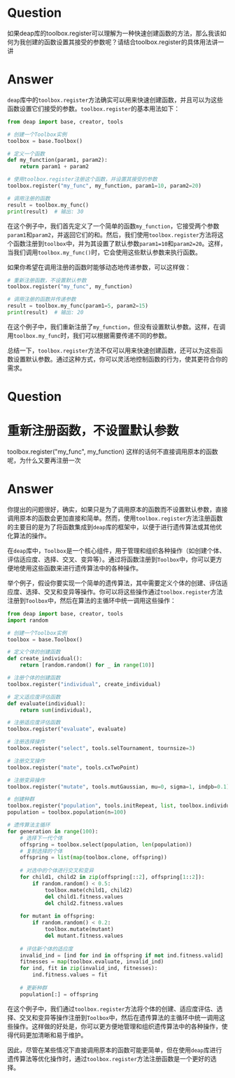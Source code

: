 # Question

如果deap库的toolbox.register可以理解为一种快速创建函数的方法，那么我该如何为我创建的函数设置其接受的参数呢？请结合toolbox.register的具体用法讲一讲

# Answer

`deap`库中的`toolbox.register`方法确实可以用来快速创建函数，并且可以为这些函数设置它们接受的参数。`toolbox.register`的基本用法如下：

```python
from deap import base, creator, tools

# 创建一个Toolbox实例
toolbox = base.Toolbox()

# 定义一个函数
def my_function(param1, param2):
    return param1 + param2

# 使用toolbox.register注册这个函数，并设置其接受的参数
toolbox.register("my_func", my_function, param1=10, param2=20)

# 调用注册的函数
result = toolbox.my_func()
print(result)  # 输出: 30
```

在这个例子中，我们首先定义了一个简单的函数`my_function`，它接受两个参数`param1`和`param2`，并返回它们的和。然后，我们使用`toolbox.register`方法将这个函数注册到`toolbox`中，并为其设置了默认参数`param1=10`和`param2=20`。这样，当我们调用`toolbox.my_func()`时，它会使用这些默认参数来执行函数。

如果你希望在调用注册的函数时能够动态地传递参数，可以这样做：

```python
# 重新注册函数，不设置默认参数
toolbox.register("my_func", my_function)

# 调用注册的函数并传递参数
result = toolbox.my_func(param1=5, param2=15)
print(result)  # 输出: 20
```

在这个例子中，我们重新注册了`my_function`，但没有设置默认参数。这样，在调用`toolbox.my_func`时，我们可以根据需要传递不同的参数。

总结一下，`toolbox.register`方法不仅可以用来快速创建函数，还可以为这些函数设置默认参数。通过这种方式，你可以灵活地控制函数的行为，使其更符合你的需求。

# Question

# 重新注册函数，不设置默认参数
toolbox.register("my_func", my_function)
这样的话何不直接调用原本的函数呢，为什么又要再注册一次

# Answer

你提出的问题很好，确实，如果只是为了调用原本的函数而不设置默认参数，直接调用原本的函数会更加直接和简单。然而，使用`toolbox.register`方法注册函数的主要目的是为了将函数集成到`deap`库的框架中，以便于进行遗传算法或其他优化算法的操作。

在`deap`库中，`Toolbox`是一个核心组件，用于管理和组织各种操作（如创建个体、评估适应度、选择、交叉、变异等）。通过将函数注册到`Toolbox`中，你可以更方便地使用这些函数来进行遗传算法中的各种操作。

举个例子，假设你要实现一个简单的遗传算法，其中需要定义个体的创建、评估适应度、选择、交叉和变异等操作。你可以将这些操作通过`toolbox.register`方法注册到`Toolbox`中，然后在算法的主循环中统一调用这些操作：

```python
from deap import base, creator, tools
import random

# 创建一个Toolbox实例
toolbox = base.Toolbox()

# 定义个体的创建函数
def create_individual():
    return [random.random() for _ in range(10)]

# 注册个体的创建函数
toolbox.register("individual", create_individual)

# 定义适应度评估函数
def evaluate(individual):
    return sum(individual),

# 注册适应度评估函数
toolbox.register("evaluate", evaluate)

# 注册选择操作
toolbox.register("select", tools.selTournament, tournsize=3)

# 注册交叉操作
toolbox.register("mate", tools.cxTwoPoint)

# 注册变异操作
toolbox.register("mutate", tools.mutGaussian, mu=0, sigma=1, indpb=0.1)

# 创建种群
toolbox.register("population", tools.initRepeat, list, toolbox.individual)
population = toolbox.population(n=100)

# 遗传算法主循环
for generation in range(100):
    # 选择下一代个体
    offspring = toolbox.select(population, len(population))
    # 复制选择的个体
    offspring = list(map(toolbox.clone, offspring))
    
    # 对选中的个体进行交叉和变异
    for child1, child2 in zip(offspring[::2], offspring[1::2]):
        if random.random() < 0.5:
            toolbox.mate(child1, child2)
            del child1.fitness.values
            del child2.fitness.values
    
    for mutant in offspring:
        if random.random() < 0.2:
            toolbox.mutate(mutant)
            del mutant.fitness.values
    
    # 评估新个体的适应度
    invalid_ind = [ind for ind in offspring if not ind.fitness.valid]
    fitnesses = map(toolbox.evaluate, invalid_ind)
    for ind, fit in zip(invalid_ind, fitnesses):
        ind.fitness.values = fit
    
    # 更新种群
    population[:] = offspring
```

在这个例子中，我们通过`toolbox.register`方法将个体的创建、适应度评估、选择、交叉和变异等操作注册到`Toolbox`中，然后在遗传算法的主循环中统一调用这些操作。这样做的好处是，你可以更方便地管理和组织遗传算法中的各种操作，使得代码更加清晰和易于维护。

因此，尽管在某些情况下直接调用原本的函数可能更简单，但在使用`deap`库进行遗传算法等优化操作时，通过`toolbox.register`方法注册函数是一个更好的选择。